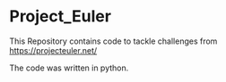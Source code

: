 # Project_Euler

This Repository contains code to tackle challenges from https://projecteuler.net/

The code was written in python.
